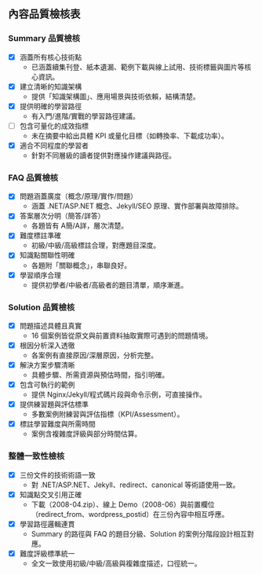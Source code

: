 ## 內容品質檢核表

### Summary 品質檢核
- [x] 涵蓋所有核心技術點
  - 已涵蓋續集刊登、紙本遺漏、範例下載與線上試用、技術標籤與圖片等核心資訊。
- [x] 建立清晰的知識架構
  - 提供「知識架構圖」、應用場景與技術依賴，結構清楚。
- [x] 提供明確的學習路徑
  - 有入門/進階/實戰的學習路徑建議。
- [ ] 包含可量化的成效指標
  - 未在摘要中給出具體 KPI 或量化目標（如轉換率、下載成功率）。
- [x] 適合不同程度的學習者
  - 針對不同層級的讀者提供對應操作建議與路徑。

### FAQ 品質檢核
- [x] 問題涵蓋廣度（概念/原理/實作/問題）
  - 涵蓋 .NET/ASP.NET 概念、Jekyll/SEO 原理、實作部署與故障排除。
- [x] 答案層次分明（簡答/詳答）
  - 各題皆有 A簡/A詳，層次清楚。
- [x] 難度標註準確
  - 初級/中級/高級標註合理，對應題目深度。
- [x] 知識點關聯性明確
  - 各題附「關聯概念」，串聯良好。
- [x] 學習順序合理
  - 提供初學者/中級者/高級者的題目清單，順序漸進。

### Solution 品質檢核
- [x] 問題描述具體且真實
  - 16 個案例皆從原文與前置資料抽取實際可遇到的問題情境。
- [x] 根因分析深入透徹
  - 各案例有直接原因/深層原因，分析完整。
- [x] 解決方案步驟清晰
  - 具體步驟、所需資源與預估時間，指引明確。
- [x] 包含可執行的範例
  - 提供 Nginx/Jekyll/程式碼片段與命令示例，可直接操作。
- [x] 提供練習題與評估標準
  - 多數案例附練習與評估指標（KPI/Assessment）。
- [x] 標註學習難度與所需時間
  - 案例含複雜度評級與部分時間估算。

### 整體一致性檢核
- [x] 三份文件的技術術語一致
  - 對 .NET/ASP.NET、Jekyll、redirect、canonical 等術語使用一致。
- [x] 知識點交叉引用正確
  - 下載（2008-04.zip）、線上 Demo（2008-06）與前置欄位（redirect_from、wordpress_postid）在三份內容中相互呼應。
- [x] 學習路徑邏輯連貫
  - Summary 的路徑與 FAQ 的題目分級、Solution 的案例分階段設計相互對應。
- [x] 難度評級標準統一
  - 全文一致使用初級/中級/高級與複雜度描述，口徑統一。